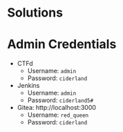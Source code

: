 # Solutions

# Admin Credentials
* CTFd
  * Username: `admin`
  * Password: `ciderland`
* Jenkins
  * Username: `admin`
  * Password: `ciderland5#`
* Gitea: http://localhost:3000
  * Username: `red_queen`
  * Password: `ciderland`
